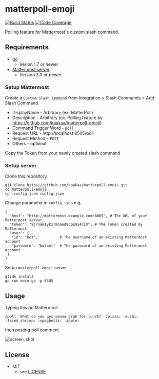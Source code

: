# matterpoll-emoji

[![Build Status](https://travis-ci.org/kaakaa/matterpoll-emoji.svg?branch=master)](https://travis-ci.org/kaakaa/matterpoll-emoji)
[![Code Coverage](https://codecov.io/gh/kaakaa/matterpoll-emoji/branch/master/graph/badge.svg)](https://codecov.io/gh/kaakaa/matterpoll-emoji/branch/master)

Polling feature for Mattermost's custom slash command.

## Requirements
- [go](https://golang.org/)
    - Verion 1.7 or newer
- [Mattermost server](https://about.mattermost.com/)
    - Version 3.0 or newer

### Setup Mattermost

Create a `Custom Slash Command` from Integration > Slash Commands > Add Slash Command.

* DisplayName - Arbitrary (ex. MatterPoll)
* Description - Arbitrary (ex. Polling feature by https://github.com/kaakaa/matterpoll-emoji)
* Command Trigger Word - `poll`
* Request URL - http://localhost:8505/poll
* Request Method - `POST`
* Others - optional

Copy the Token from your newly created slash command

### Setup server

Clone this repository
```
git clone https://github.com/kaakaa/matterpoll-emoji.git
cd matterpoll-emoji
cp .config.json config.json
```
Change parameter in `config.json` e.g.
```
{
  "host": "http://mattermost.example.com:8065", # The URL of your Mattermost server
  "token": "9jrxak1ykxrmnaed9cps9i4cim", # The Token created my Mattermost
  "user": {
   "id": "bot",          # The username of an existing Mattermost account
   "password": "botbot"  # The password of an existing Mattermost account
 }
}
```

Setup `matterpoll-emoji` server
```
glide install
go run main.go -p 8505
```

## Usage

Typing this on Mattermost

```
/poll `What do you gys wanna grab for lunch?` :pizza: :sushi: :fried_shrimp: :spaghetti: :apple:
```

then posting poll comment

![screen_shot](https://raw.githubusercontent.com/kaakaa/matterpoll-emoji/master/matterpoll-emoji.png)

## License
* MIT
  * see [LICENSE](LICENSE)
